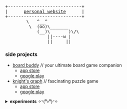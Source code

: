 <pre>
+----------------------------+
|      <a href="https://khlebobul.github.io">personal website</a>      |
+----------------------------+
        \   ^__^
         \  (oo)\_______
            (__)\       )\/\
                ||----w |
                ||     ||
</pre>

### side projects

- [board buddy](https://boardbuddyapp.vercel.app) // your ultimate board game companion
  - [app store](https://apps.apple.com/ru/app/board-buddy-score-counter/id6743980638?)
  - [google play](https://play.google.com/store/apps/details?id=com.khlebobul.board_buddy)
- [knight's graph](https://knightsgraph.vercel.app) // fascinating puzzle game
  - [app store](https://apps.apple.com/us/app/knights-graph/id6737812039)
  - [google play](https://play.google.com/store/apps/details?id=com.khlebobul.knights_graph)

<details>
  <summary><strong>experiments</strong> ✧⁠◝⁠(⁠⁰⁠▿⁠⁰⁠)⁠◜⁠✧</summary>
  <p></p>
  <ul>
    <li><a href="https://pub.dev/packages/use_scramble">use_scramble</a> — lightweight package for random text animations</li>
    <li><a href="https://pub.dev/packages/gen_art_bg">gen_art_bg</a> — animated generative art backgrounds collection flutter</li>
    <li><a href="https://www.raycast.com/khlebobul">raycast extensions</a></li>
    <li><a href="https://lego-processor.vercel.app">lego block image processor</a> — Images ➭ lego blocks instruction</li>
    <li><a href="https://www.figma.com/community/plugin/1441862652881971511/square-ribbon">square ribbon</a> — figma plugin</li>
    <li><a href="https://khlebobul26.gumroad.com/l/figure8">figure 8</a> — companion for maintaining eye health</li>
    <li><a href="https://wave-logo.vercel.app/">wave logo generator</a> — logo buddy</li>
  </ul>
</details>

